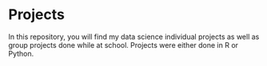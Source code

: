 # Projects
In this repository, you will find my data science individual projects as well as group projects done while at school. Projects were either done in R or Python.
